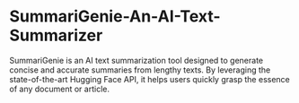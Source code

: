 # SummariGenie-An-AI-Text-Summarizer
SummariGenie is an AI text summarization tool designed to generate concise and accurate summaries from lengthy texts. By leveraging the state-of-the-art Hugging Face API, it helps users quickly grasp the essence of any document or article.
